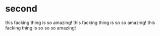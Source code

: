# second
this facking thing is so amazing!
this facking thing is so so amazing!
this facking thing is so so so amazing!